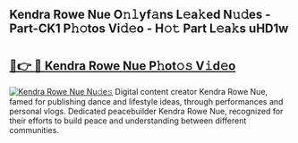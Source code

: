 ## Kendra Rowe Nue O𝚗𝚕yf𝚊ns L𝚎a𝚔ed N𝚞𝚍es - Part-CK1 P𝚑𝚘tos Vi𝚍𝚎o - H𝚘𝚝 Part L𝚎a𝚔s uHD1w

# <h2><a href="http://kfare5.oniu.top/?m=Kendra+Rowe+Nue">🔗👉 🔴 Kendra Rowe Nue P𝚑ot𝚘𝚜 V𝚒d𝚎o</a></h2>

[![Kendra Rowe Nue Nu𝚍e𝚜](https://i.imgur.com/0qMVB7G.gif)](http://kfare5.oniu.top/?m=Kendra+Rowe+Nue)
Digital content creator Kendra Rowe Nue, famed for publishing dance and lifestyle ideas, through performances and personal vlogs. Dedicated peacebuilder Kendra Rowe Nue, recognized for their efforts to build peace and understanding between different communities.  
